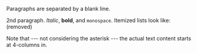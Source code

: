 Paragraphs are separated by a blank line.

2nd paragraph. *Italic*, **bold**, and `monospace`. Itemized lists
look like: (removed)



Note that --- not considering the asterisk --- the actual text
content starts at 4-columns in.
